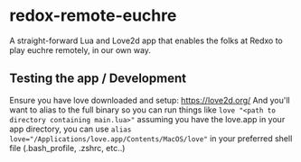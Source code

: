 # redox-remote-euchre
A straight-forward Lua and Love2d app that enables the folks at Redxo to play euchre remotely, in our own way.

## Testing the app / Development
Ensure you have love downloaded and setup: https://love2d.org/
And you'll want to alias to the full binary so you can run things like `love "<path to directory containing main.lua>"`
assuming you have the love.app in your app directory, you can use `alias love="/Applications/love.app/Contents/MacOS/love"` in your preferred shell file (.bash_profile, .zshrc, etc..)
